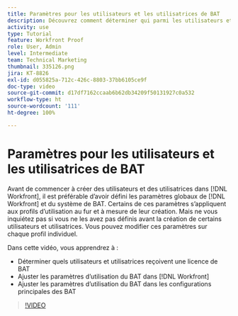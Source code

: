```yaml
---
title: Paramètres pour les utilisateurs et les utilisatrices de BAT
description: Découvrez comment déterminer qui parmi les utilisateurs et les utilisatrices de  [!DNL  Workfront]  doit obtenir une licence de BAT, puis ajustez les paramètres d’utilisation à la fois dans  [!DNL Workfront]  et dans les paramètres principaux.
activity: use
type: Tutorial
feature: Workfront Proof
role: User, Admin
level: Intermediate
team: Technical Marketing
thumbnail: 335126.png
jira: KT-8826
exl-id: d055825a-712c-426c-8803-37bb6105ce9f
doc-type: video
source-git-commit: d17df7162ccaab6b62db34209f50131927c0a532
workflow-type: ht
source-wordcount: '111'
ht-degree: 100%

---
```


# Paramètres pour les utilisateurs et les utilisatrices de BAT

Avant de commencer à créer des utilisateurs et des utilisatrices dans [!DNL  Workfront], il est préférable d’avoir défini les paramètres globaux de [!DNL Workfront] et du système de BAT. Certains de ces paramètres s’appliquent aux profils d’utilisation au fur et à mesure de leur création. Mais ne vous inquiétez pas si vous ne les avez pas définis avant la création de certains utilisateurs et utilisatrices. Vous pouvez modifier ces paramètres sur chaque profil individuel.


Dans cette vidéo, vous apprendrez à :

* Déterminer quels utilisateurs et utilisatrices reçoivent une licence de BAT
* Ajuster les paramètres d’utilisation du BAT dans [!DNL  Workfront]
* Ajuster les paramètres d’utilisation du BAT dans les configurations principales des BAT

>[!VIDEO](https://video.tv.adobe.com/v/335126/?quality=12&learn=on&enablevpops)

<!--
Lean More URLs
-->
